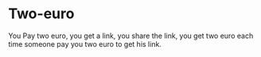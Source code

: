 # Two-euro
You Pay two euro, you get a link, you share the link, you get two euro each time someone pay you two euro to get his link.
